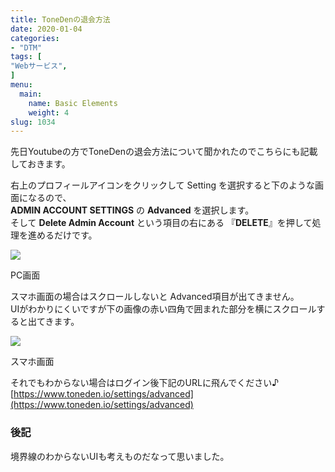 ```yaml
---
title: ToneDenの退会方法
date: 2020-01-04
categories:
- "DTM"
tags: [
"Webサービス",
]
menu:
  main:
    name: Basic Elements
    weight: 4
slug: 1034
---
```


先日Youtubeの方でToneDenの退会方法について聞かれたのでこちらにも記載しておきます。

右上のプロフィールアイコンをクリックして Setting を選択すると下のような画面になるので、  
**ADMIN ACCOUNT SETTINGS** の **Advanced** を選択します。  
そして **Delete Admin Account** という項目の右にある 『**DELETE**』を押して処理を進めるだけです。

![](https://lh3.googleusercontent.com/-TBYY5R6U5kDtmISANQdmOotshHpwhFRRDet6545VQd9np-hBSM7pij9Y1WE2n7F7GbobaNj3DfxDtTbdLkuLgsym_si9OM4Vxxw_Y4ogw7q9MvP6aXFCNAL9fiMBhBTGzQg0xahzA=w1504-h801-no)

PC画面

スマホ画面の場合はスクロールしないと Advanced項目が出てきません。  
UIがわかりにくいですが下の画像の赤い四角で囲まれた部分を横にスクロールすると出てきます。

![](https://lh3.googleusercontent.com/wcRo2LJ9WnulcA9Jt0u9aChTAE_pQv7c2bbQyPt2KGQNr5jSevgfaKYxdtyq5deT-MlJmjBEULRw_kSIufdWFX5fMQB67Bw81ehNyVnWkt5nMjW6AxJvyBVGL_5pzCj918s8LvZlrw=w380-h671-no)

スマホ画面

それでもわからない場合はログイン後下記のURLに飛んでください♪  
[https://www.toneden.io/settings/advanced](https://www.toneden.io/settings/advanced)

### 後記

境界線のわからないUIも考えものだなって思いました。